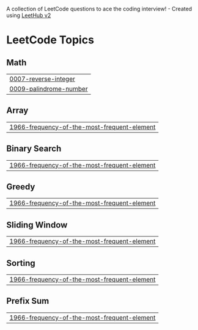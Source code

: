 A collection of LeetCode questions to ace the coding interview! - Created using [LeetHub v2](https://github.com/arunbhardwaj/LeetHub-2.0)
<!---LeetCode Topics Start-->
# LeetCode Topics
## Math
|  |
| ------- |
| [0007-reverse-integer](https://github.com/atulpandey2626/leetcode/tree/master/0007-reverse-integer) |
| [0009-palindrome-number](https://github.com/atulpandey2626/leetcode/tree/master/0009-palindrome-number) |
## Array
|  |
| ------- |
| [1966-frequency-of-the-most-frequent-element](https://github.com/atulpandey2626/leetcode/tree/master/1966-frequency-of-the-most-frequent-element) |
## Binary Search
|  |
| ------- |
| [1966-frequency-of-the-most-frequent-element](https://github.com/atulpandey2626/leetcode/tree/master/1966-frequency-of-the-most-frequent-element) |
## Greedy
|  |
| ------- |
| [1966-frequency-of-the-most-frequent-element](https://github.com/atulpandey2626/leetcode/tree/master/1966-frequency-of-the-most-frequent-element) |
## Sliding Window
|  |
| ------- |
| [1966-frequency-of-the-most-frequent-element](https://github.com/atulpandey2626/leetcode/tree/master/1966-frequency-of-the-most-frequent-element) |
## Sorting
|  |
| ------- |
| [1966-frequency-of-the-most-frequent-element](https://github.com/atulpandey2626/leetcode/tree/master/1966-frequency-of-the-most-frequent-element) |
## Prefix Sum
|  |
| ------- |
| [1966-frequency-of-the-most-frequent-element](https://github.com/atulpandey2626/leetcode/tree/master/1966-frequency-of-the-most-frequent-element) |
<!---LeetCode Topics End-->
